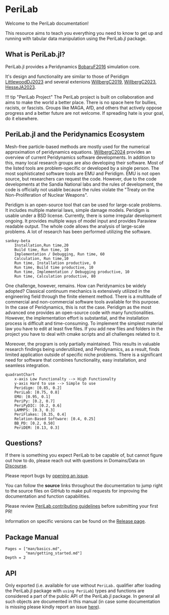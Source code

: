 # PeriLab

Welcome to the PeriLab documentation!

This resource aims to teach you everything you need to know to get up and
running with tabular data manipulation using the PeriLab.jl package.


## What is PeriLab.jl?


PeriLab.jl provides a Peridynamics [BobaruF2016](@cite) simulation core.

It's design and functionality are similar to those of Peridigm  [LittlewoodDJ2023](@cite) and several extenions [WillbergC2019](@cite), [WillbergC2023](@cite), [HesseJA2023](@cite).

!!! tip "PeriLab Project"
    The PeriLab project is built on collaboration and aims to make the world a better place. There is no space here for bullies, racists, or fascists. Groups like MAGA, AfD, and others that actively oppose progress and a better future are not welcome. If spreading hate is your goal, do it elsewhere.

## PeriLab.jl and the Peridynamics Ecosystem
Mesh-free particle-based methods are mostly used for the numerical approximation of peridynamics equations. [WillbergC2024](@cite) provides an overview of current Peridynamics software developments. In addition to this, many local research groups are also developing their software. Most of the listed tools are problem-specific or developed by a single person. The most sophisticated software tools are EMU and Peridigm. EMU is not open source, but researchers can request the code. However, due to the code developments at the Sandia National labs and the rules of development, the code is officially not usable because the rules violate the "Treaty on the Non-Proliferation of Nuclear Weapons".

Peridigm is an open-source tool that can be used for large-scale problems. It includes multiple material laws, simple damage models. Peridigm is usable under a BSD license. Currently, there is some irregular development ongoing. It provides multiple ways of model input and provides Paraview readable output. The whole code allows the analysis of large-scale problems. A lot of research has been performed utilizing the software.

```mermaid
sankey-beta
    Installation,Run time,20
    Build time, Run time, 10
    Implementation / Debugging, Run time, 60
    Calculation, Run time,10
    Run time, Installation productive, 0
    Run time, Build time productive, 10
    Run time, Implementation / Debugging productive, 10
    Run time, Calculation productive, 80
```

One challenge, however, remains. How can Peridynamics be widely adopted? Classical continuum mechanics is extensively utilized in the engineering field through the finite element method. There is a multitude of commercial and non-commercial software tools available for this purpose. In the case of Peridynamics, this is not the case. Peridigm as the most advanced one provides an open-source code with many functionalities. However, the implementation effort is substantial, and the installation process is difficult and time-consuming.
To implement the simplest material law you have to edit at least five files. If you add new files and folders in the project you have to deal with cmake scripts and all challenges related to it.

Moreover, the program is only partially maintained. This results in valuable research findings being underutilized, and Peridynamics, as a result, finds limited application outside of specific niche problems. There is a significant need for software that combines functionality, easy installation, and seamless integration.

```mermaid
quadrantChart
    x-axis Low Functionalty --> High Functionalty
    y-axis Hard to use --> Simple to use
    Peridigm: [0.85, 0.2]
    PeriLab: [0.75, 0.8]
    EMU: [0.95, 0.1]
    PeriPy: [0.2, 0.7]
    PeriPyDIC: [0.2, 0.6]
    LAMMPS: [0.3, 0.3]
    PeriFlakes: [0.35, 0.4]
    Relation-Based Software: [0.4, 0.25]
    BB_PD: [0.2, 0.50]
    PeriDEM: [0.13, 0.3]
```


## Questions?

If there is something you expect PeriLab to be capable of, but
cannot figure out how to do, please reach out with questions in Domains/Data on
[Discourse](https://github.com/PeriHub/PeriLab.jl/discussions).

Please report bugs by
[opening an issue](https://github.com/PeriHub/PeriLab.jl/issues/new/choose).

You can follow the **source** links throughout the documentation to jump right
to the source files on GitHub to make pull requests for improving the
documentation and function capabilities.

Please review [PeriLab contributing
guidelines](https://github.com/PeriHub/PeriLab.jl/blob/main/CONTRIBUTING.md)
before submitting your first PR!

Information on specific versions can be found on the [Release
page](https://github.com/PeriHub/PeriLab.jl/blob/main/CHANGELOG.md).

## Package Manual

```@contents
Pages = ["man/basics.md",
         "man/getting_started.md"]
Depth = 2
```

## API

Only exported (i.e. available for use without `PeriLab.` qualifier after
loading the PeriLab.jl package with `using PeriLab`) types and functions
are considered a part of the public API of the PeriLab.jl package. In general
all such objects are documented in this manual (in case some documentation is
missing please kindly report an issue
[here](https://github.com/PeriHub/PeriLab.jl/-/issues/new)).
